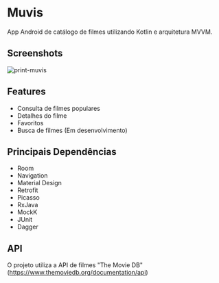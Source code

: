 # Muvis

App Android de catálogo de filmes utilizando Kotlin e arquitetura MVVM.

## Screenshots

![print-muvis](https://user-images.githubusercontent.com/32485354/107449049-a1592980-6b21-11eb-8099-2fae6543be36.png)

## Features

- Consulta de filmes populares
- Detalhes do filme
- Favoritos
- Busca de filmes (Em desenvolvimento)

## Principais Dependências

- Room
- Navigation
- Material Design
- Retrofit
- Picasso
- RxJava
- MockK
- JUnit
- Dagger 

## API

O projeto utiliza a API de filmes "The Movie DB" (https://www.themoviedb.org/documentation/api)


